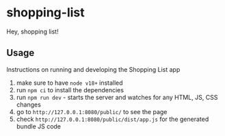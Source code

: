 # shopping-list

Hey, shopping list!

## Usage

Instructions on running and developing the Shopping List app

1. make sure to have `node v18+` installed
2. run `npm ci` to install the dependencies
3. run `npm run dev` - starts the server and watches for any HTML, JS, CSS changes
4. go to `http://127.0.0.1:8080/public/` to see the page
5. check `http://127.0.0.1:8080/public/dist/app.js` for the generated bundle JS code
